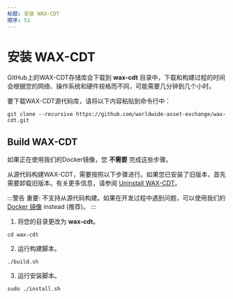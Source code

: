 ```yaml
---
标题: 安装 WAX-CDT
顺序: 51
---
```


# 安装 WAX-CDT

GitHub上的WAX-CDT存储库会下载到 **wax-cdt** 目录中，下载和构建过程的时间会根据您的网络、操作系统和硬件规格而不同，可能需要几分钟到几个小时。

要下载WAX-CDT源代码库，请将以下内容粘贴到命令行中：

```
git clone --recursive https://github.com/worldwide-asset-exchange/wax-cdt.git
```

## Build WAX-CDT

如果正在使用我们的Docker镜像，您 **不需要** 完成这些步骤。

从源代码构建WAX-CDT，需要按照以下步骤进行。如果您已安装了旧版本，首先需要卸载旧版本。有关更多信息，请参阅 [Uninstall WAX-CDT](/build/dapp-development/wax-cdt/cdt_uninstall)。

:::警告
重要: 不支持从源代码构建。如果在开发过程中遇到问题，可以使用我们的 [Docker 镜像](/build/dapp-development/docker-setup/) instead (推荐)。
:::

1. 将您的目录更改为 **wax-cdt**。

```
cd wax-cdt
```

2. 运行构建脚本。

```
./build.sh
```

3. 运行安装脚本。

```
sudo ./install.sh
```
